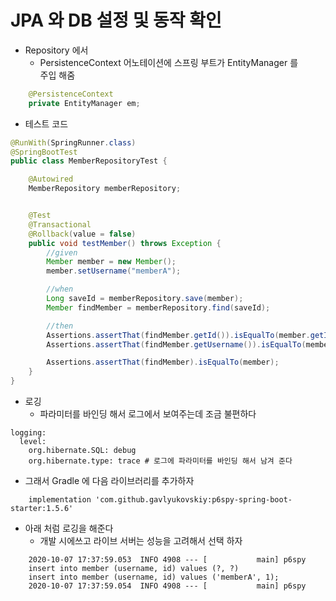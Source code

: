 # JPA 와 DB 설정 및 동작 확인

- Repository 에서
    - PersistenceContext 어노테이션에 스프링 부트가 EntityManager 를<br>
    주입 해줌
```java
    @PersistenceContext
    private EntityManager em;
```
- 테스트 코드
```java
@RunWith(SpringRunner.class)
@SpringBootTest
public class MemberRepositoryTest {

    @Autowired
    MemberRepository memberRepository;


    @Test
    @Transactional
    @Rollback(value = false)
    public void testMember() throws Exception {
        //given
        Member member = new Member();
        member.setUsername("memberA");

        //when
        Long saveId = memberRepository.save(member);
        Member findMember = memberRepository.find(saveId);

        //then
        Assertions.assertThat(findMember.getId()).isEqualTo(member.getId());
        Assertions.assertThat(findMember.getUsername()).isEqualTo(member.getUsername());

        Assertions.assertThat(findMember).isEqualTo(member);
    }
}
```
- 로깅
    - 파라미터를 바인딩 해서 로그에서 보여주는데 조금 불편하다
```
logging:
  level:
    org.hibernate.SQL: debug
    org.hibernate.type: trace # 로그에 파라미터를 바인딩 해서 남겨 준다
```
- 그래서 Gradle 에 다음 라이브러리를 추가하자
```
    implementation 'com.github.gavlyukovskiy:p6spy-spring-boot-starter:1.5.6'
```
- 아래 처럼 로깅을 해준다
    - 개발 시에쓰고 라이브 서버는 성능을 고려해서 선택 하자
```text
    2020-10-07 17:37:59.053  INFO 4908 --- [           main] p6spy 
    insert into member (username, id) values (?, ?)
    insert into member (username, id) values ('memberA', 1);
    2020-10-07 17:37:59.054  INFO 4908 --- [           main] p6spy 
```
